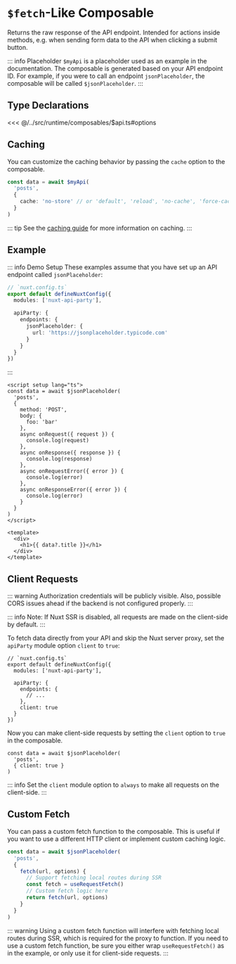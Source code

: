 # `$fetch`-Like Composable

Returns the raw response of the API endpoint. Intended for actions inside methods, e.g. when sending form data to the API when clicking a submit button.

::: info Placeholder
`$myApi` is a placeholder used as an example in the documentation. The composable is generated based on your API endpoint ID. For example, if you were to call an endpoint `jsonPlaceholder`, the composable will be called `$jsonPlaceholder`.
:::

## Type Declarations

<<< @/../src/runtime/composables/$api.ts#options

## Caching

You can customize the caching behavior by passing the `cache` option to the composable.

```ts
const data = await $myApi(
  'posts',
  {
    cache: 'no-store' // or 'default', 'reload', 'no-cache', 'force-cache', 'only-if-cached'
  }
)
```

::: tip
See the [caching guide](/guides/caching-strategies) for more information on caching.
:::

## Example

::: info Demo Setup
These examples assume that you have set up an API endpoint called `jsonPlaceholder`:

```ts
// `nuxt.config.ts`
export default defineNuxtConfig({
  modules: ['nuxt-api-party'],

  apiParty: {
    endpoints: {
      jsonPlaceholder: {
        url: 'https://jsonplaceholder.typicode.com'
      }
    }
  }
})
```

:::

```vue
<script setup lang="ts">
const data = await $jsonPlaceholder(
  'posts',
  {
    method: 'POST',
    body: {
      foo: 'bar'
    },
    async onRequest({ request }) {
      console.log(request)
    },
    async onResponse({ response }) {
      console.log(response)
    },
    async onRequestError({ error }) {
      console.log(error)
    },
    async onResponseError({ error }) {
      console.log(error)
    }
  }
)
</script>

<template>
  <div>
    <h1>{{ data?.title }}</h1>
  </div>
</template>
```

## Client Requests

::: warning
Authorization credentials will be publicly visible. Also, possible CORS issues ahead if the backend is not configured properly.
:::

::: info
Note: If Nuxt SSR is disabled, all requests are made on the client-side by default.
:::

To fetch data directly from your API and skip the Nuxt server proxy, set the `apiParty` module option `client` to `true`:

```ts{9}
// `nuxt.config.ts`
export default defineNuxtConfig({
  modules: ['nuxt-api-party'],

  apiParty: {
    endpoints: {
      // ...
    },
    client: true
  }
})
```

Now you can make client-side requests by setting the `client` option to `true` in the composable.

```ts{3}
const data = await $jsonPlaceholder(
  'posts',
  { client: true }
)
```

::: info
Set the `client` module option to `always` to make all requests on the client-side.
:::

## Custom Fetch

You can pass a custom fetch function to the composable. This is useful if you want to use a different HTTP client or implement custom caching logic.

```ts
const data = await $jsonPlaceholder(
  'posts',
  {
    fetch(url, options) {
      // Support fetching local routes during SSR
      const fetch = useRequestFetch()
      // Custom fetch logic here
      return fetch(url, options)
    }
  }
)
```

::: warning
Using a custom fetch function will interfere with fetching local routes during SSR, which is required for the proxy to function. If you need to use a custom fetch function, be sure you either wrap `useRequestFetch()` as in the example, or only use it for client-side requests.
:::
